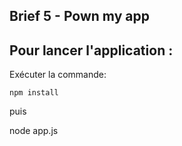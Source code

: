 ## Brief 5  - Pown my app


 ## Pour lancer l'application : 

Exécuter la commande:

    npm install

puis

   node app.js



